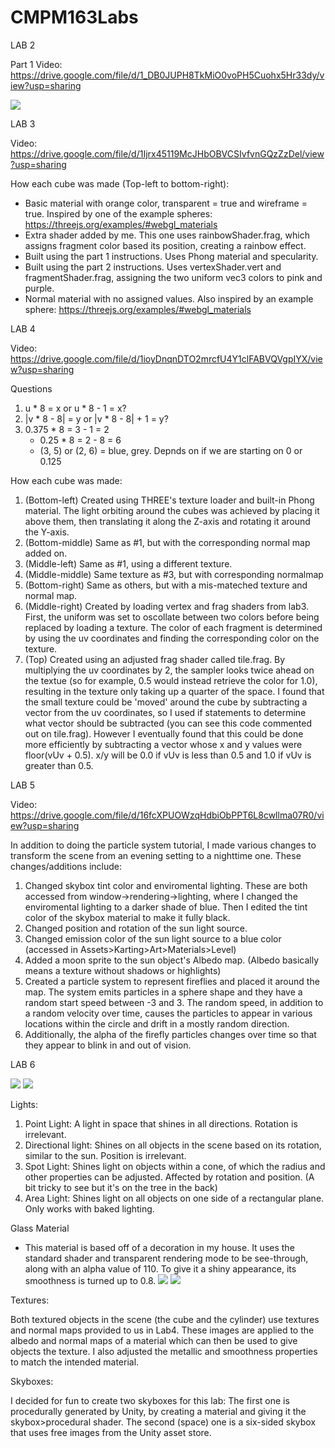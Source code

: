 # CMPM163Labs
LAB 2

Part 1 Video: https://drive.google.com/file/d/1_DB0JUPH8TkMiO0voPH5Cuohx5Hr33dy/view?usp=sharing

![](Images/lab2part2.png)

LAB 3

Video: https://drive.google.com/file/d/1Ijrx45119McJHbOBVCSIvfvnGQzZzDel/view?usp=sharing

How each cube was made (Top-left to bottom-right):
- Basic material with orange color, transparent = true and wireframe = true. Inspired by one of the example spheres: https://threejs.org/examples/#webgl_materials
- Extra shader added by me. This one uses rainbowShader.frag, which assigns fragment color based its position, creating a rainbow effect.
- Built using the part 1 instructions. Uses Phong material and specularity.
- Built using the part 2 instructions. Uses vertexShader.vert and fragmentShader.frag, assigning the two uniform vec3 colors to pink and purple.
- Normal material with no assigned values. Also inspired by an example sphere: https://threejs.org/examples/#webgl_materials

LAB 4

Video: https://drive.google.com/file/d/1ioyDnqnDTO2mrcfU4Y1clFABVQVgpIYX/view?usp=sharing

Questions
1. u * 8 = x or u * 8 - 1 = x?
2. |v * 8 - 8| = y or |v * 8 - 8| + 1 = y?
3. 0.375 * 8 = 3 - 1 = 2
   - 0.25 * 8 = 2 - 8 = 6
   - (3, 5) or (2, 6) = blue, grey. Depnds on if we are starting on 0 or 0.125

How each cube was made:
1. (Bottom-left) Created using THREE's texture loader and built-in Phong material. The light orbiting around the cubes was achieved by placing it above them, then translating it along the Z-axis and rotating it around the Y-axis.
2. (Bottom-middle) Same as #1, but with the corresponding normal map added on.
3. (Middle-left) Same as #1, using a different texture.
4. (Middle-middle) Same texture as #3, but with corresponding normalmap
5. (Bottom-right) Same as others, but with a mis-mateched texture and normal map.
6. (Middle-right) Created by loading vertex and frag shaders from lab3. First, the uniform was set to oscollate between two colors before being replaced by loading a texture. The color of each fragment is determined by using the uv coordinates and finding the corresponding color on the texture.
7. (Top) Created using an adjusted frag shader called tile.frag. By multiplying the uv coordinates by 2, the sampler looks twice ahead on the textue (so for example, 0.5 would instead retrieve the color for 1.0), resulting in the texture only taking up a quarter of the space. I found that the small texture could be 'moved' around the cube by subtracting a vector from the uv coordinates, so I used if statements to determine what vector should be subtracted (you can see this code commented out on tile.frag). However I eventually found that this could be done more efficiently by subtracting a vector whose x and y values were floor(vUv + 0.5). x/y will be 0.0 if vUv is less than 0.5 and 1.0 if vUv is greater than 0.5.

LAB 5

Video: https://drive.google.com/file/d/16fcXPUOWzqHdbiObPPT6L8cwllma07R0/view?usp=sharing

In addition to doing the particle system tutorial, I made various changes to transform the scene from an evening setting to a nighttime one. These changes/additions include:
1. Changed skybox tint color and enviromental lighting. These are both accessed from window->rendering->lighting, where I changed the enviromental lighting to a darker shade of blue. Then I edited the tint color of the skybox material to make it fully black.
2. Changed position and rotation of the sun light source.
3. Changed emission color of the sun light source to a blue color (accessed in Assets>Karting>Art>Materials>Level)
4. Added a moon sprite to the sun object's Albedo map. (Albedo basically means a texture without shadows or highlights)
5. Created a particle system to represent fireflies and placed it around the map. The system emits particles in a sphere shape and they have a random start speed between -3 and 3. The random speed, in addition to a random velocity over time, causes the particles to appear in various locations within the circle and drift in a mostly random direction.
6. Additionally, the alpha of the firefly particles changes over time so that they appear to blink in and out of vision.

LAB 6

![](Images/lab6a.png)
![](Images/lab6b.png)

Lights:
1. Point Light: A light in space that shines in all directions. Rotation is irrelevant.
2. Directional light: Shines on all objects in the scene based on its rotation, similar to the sun. Position is irrelevant.
3. Spot Light: Shines light on objects within a cone, of which the radius and other properties can be adjusted. Affected by rotation and position. (A bit tricky to see but it's on the tree in the back)
4. Area Light: Shines light on all objects on one side of a rectangular plane. Only works with baked lighting.

Glass Material
- This material is based off of a decoration in my house. It uses the standard shader and transparent rendering mode to be see-through, along with an alpha value of 110. To give it a shiny appearance, its smoothness is turned up to 0.8.
![](Images/20200507_085930.jpg)
![](Images/glass_material.png)

Textures: 

Both textured objects in the scene (the cube and the cylinder) use textures and normal maps provided to us in Lab4. These images are applied to the albedo and normal maps of a material which can then be used to give objects the texture. I also adjusted the metallic and smoothness properties to match the intended material.

Skyboxes:

I decided for fun to create two skyboxes for this lab: The first one is procedurally generated by Unity, by creating a material and giving it the skybox>procedural shader. The second (space) one is a six-sided skybox that uses free images from the Unity asset store.
